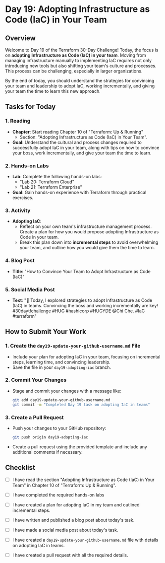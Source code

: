 # Day 19: Adopting Infrastructure as Code (IaC) in Your Team

## Overview

Welcome to Day 19 of the Terraform 30-Day Challenge! Today, the focus is on **adopting Infrastructure as Code (IaC) in your team**. Moving from managing infrastructure manually to implementing IaC requires not only introducing new tools but also shifting your team's culture and processes. This process can be challenging, especially in larger organizations.

By the end of today, you should understand the strategies for convincing your team and leadership to adopt IaC, working incrementally, and giving your team the time to learn this new approach.

## Tasks for Today

### 1. **Reading**
   - **Chapter**: Start reading Chapter 10 of "Terraform: Up & Running"
     - Section: "Adopting Infrastructure as Code (IaC) in Your Team".
   - **Goal**: Understand the cultural and process changes required to successfully adopt IaC in your team, along with tips on how to convince your boss, work incrementally, and give your team the time to learn.

### 2. **Hands-on Labs**
   - **Lab**: Complete the following hands-on labs:
     - "Lab 20: Terraform Cloud"
     - "Lab 21: Terraform Enterprise"
   - **Goal**: Gain hands-on experience with Terraform through practical exercises.
### 3. **Activity**
   - **Adopting IaC**:
     - Reflect on your own team's infrastructure management process. Create a plan for how you would propose adopting Infrastructure as Code in your team.
     - Break this plan down into **incremental steps** to avoid overwhelming your team, and outline how you would give them the time to learn.

### 4. **Blog Post**
   - **Title**: "How to Convince Your Team to Adopt Infrastructure as Code (IaC)"

### 5. **Social Media Post**
   - **Text**: "🚀 Today, I explored strategies to adopt Infrastructure as Code (IaC) in teams. Convincing the boss and working incrementally are key! #30daytfchallenge #HUG #hashicorp #HUGYDE @Chi Che. #IaC #terraform"

## How to Submit Your Work

### 1. **Create the `day19-update-your-github-username.md` File**
   - Include your plan for adopting IaC in your team, focusing on incremental steps, learning time, and convincing leadership.
   - Save the file in your `day19-adopting-iac` branch.

### 2. **Commit Your Changes**
   - Stage and commit your changes with a message like:
     ```bash
     git add day19-update-your-github-username.md
     git commit -m "Completed Day 19 task on adopting IaC in teams"
     ```

### 3. **Create a Pull Request**
   - Push your changes to your GitHub repository:
     ```bash
     git push origin day19-adopting-iac
     ```
   - Create a pull request using the provided template and include any additional comments if necessary.

## Checklist

- [ ] I have read the section "Adopting Infrastructure as Code (IaC) in Your Team" in Chapter 10 of "Terraform: Up & Running".
- [ ] I have completed the required hands-on labs
- [ ] I have created a plan for adopting IaC in my team and outlined incremental steps.
- [ ] I have written and published a blog post about today's task.
- [ ] I have made a social media post about today's task.
- [ ] I have created a `day19-update-your-github-username.md` file with details on adopting IaC in teams.
- [ ] I have created a pull request with all the required details.





